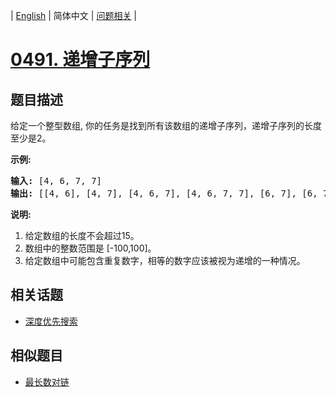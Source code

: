 
| [English](README_EN.md) | 简体中文 | [问题相关](QUESTION.md) |
# [0491. 递增子序列](https://leetcode-cn.com/problems/increasing-subsequences/)
## 题目描述
<p>给定一个整型数组, 你的任务是找到所有该数组的递增子序列，递增子序列的长度至少是2。</p>

<p><strong>示例:</strong></p>

<pre>
<strong>输入:</strong> [4, 6, 7, 7]
<strong>输出:</strong> [[4, 6], [4, 7], [4, 6, 7], [4, 6, 7, 7], [6, 7], [6, 7, 7], [7,7], [4,7,7]]</pre>

<p><strong>说明:</strong></p>

<ol>
	<li>给定数组的长度不会超过15。</li>
	<li>数组中的整数范围是&nbsp;[-100,100]。</li>
	<li>给定数组中可能包含重复数字，相等的数字应该被视为递增的一种情况。</li>
</ol>

## 相关话题
- [深度优先搜索](https://leetcode-cn.com/tag/depth-first-search)
## 相似题目
- [最长数对链](../0646/README.md)

